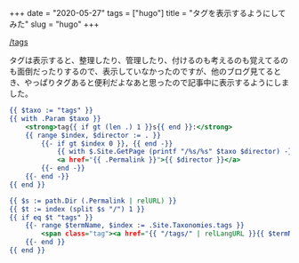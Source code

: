 +++
date = "2020-05-27"
tags = ["hugo"]
title = "タグを表示するようにしてみた"
slug = "hugo"
+++

[/tags](/tags)

タグは表示すると、整理したり、管理したり、付けるのも考えるのも覚えてるのも面倒だったりするので、表示していなかったのですが、他のブログ見てるとき、やっぱりタグあると便利だよなあと思ったので記事中に表示するようにしました。

```html:layout/_default/single.html
{{ $taxo := "tags" }}
{{ with .Param $taxo }}
	<strong>tag{{ if gt (len .) 1 }}s{{ end }}:</strong>
	{{ range $index, $director := . }}
		{{- if gt $index 0 }}, {{ end -}}
			{{ with $.Site.GetPage (printf "/%s/%s" $taxo $director) -}}
			<a href="{{ .Permalink }}">{{ $director }}</a>
		{{- end -}}
	{{- end -}}
{{ end }}
```

```html:layout/_default/list.html
{{ $s := path.Dir (.Permalink | relURL) }}
{{ $t := index (split $s "/") 1 }}
{{ if eq $t "tags" }}
	{{- range $termName, $index := .Site.Taxonomies.tags }}
		<span class="tag"><a href="{{ "/tags/" | relLangURL }}{{ $termName | urlize }}">{{ $termName }}</a></span>
	{{- end }}
{{ end }}
```
